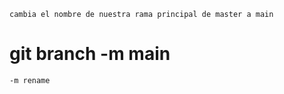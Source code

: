     cambia el nombre de nuestra rama principal de master a main
#   git branch -m main      
    -m rename